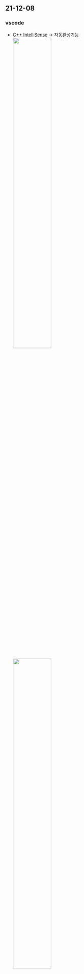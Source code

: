 ## 21-12-08
### vscode
- [C++ IntelliSense](https://code.visualstudio.com/docs/editor/intellisense) -> 자동완성기능   
  <img src="https://user-images.githubusercontent.com/62678380/144949001-305ff233-6ed3-4f81-9471-999721849d4d.png" width=50% />   
  <img src="https://user-images.githubusercontent.com/62678380/144948992-5005f745-4f1b-41b9-87ec-cff4a483621d.png" width=50% />   
- 해당 부분을 512로 바꿔주었다.     
  <img src="https://user-images.githubusercontent.com/62678380/144949524-679341bc-8699-440c-be56-b31cdb9c7e7d.png" width=50% />   
  

